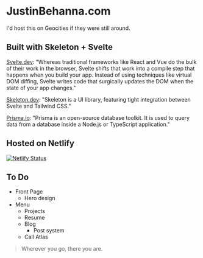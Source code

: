 # JustinBehanna.com

I'd host this on Geocities if they were still around.

## Built with Skeleton + Svelte

[Svelte.dev](https://svelte.dev/): "Whereas traditional frameworks like React and Vue do the bulk of their work in the browser, Svelte shifts that work into a compile step that happens when you build your app. Instead of using techniques like virtual DOM diffing, Svelte writes code that surgically updates the DOM when the state of your app changes."

[Skeleton.dev](https://skeleton.dev/): "Skeleton is a UI library, featuring tight integration between Svelte and Tailwind CSS."

[Prisma.io](https://prisma.io/): "Prisma is an open-source database toolkit. It is used to query data from a database inside a Node.js or TypeScript application."

## Hosted on Netlify

[![Netlify Status](https://api.netlify.com/api/v1/badges/494c329e-ebb3-420a-9fb2-f210ee56a988/deploy-status)](https://app.netlify.com/sites/justinbehanna/deploys)

## To Do

- Front Page
  - Hero design
- Menu
  - Projects
  - Resume
  - Blog
    - Post system
  - Call Atlas

> Wherever you go, there you are.
